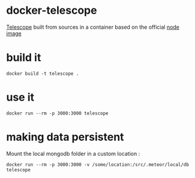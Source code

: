 docker-telescope
================

[Telescope](https://github.com/TelescopeJS/Telescope) built from sources in a container based on the official [node image](https://registry.hub.docker.com/_/node/)


build it
=========

```
docker build -t telescope .
```

use it
=======

```
docker run --rm -p 3000:3000 telescope
```

making data persistent
=======================

Mount the local mongodb folder in a custom location :

```
docker run --rm -p 3000:3000 -v /some/location:/src/.meteor/local/db telescope
```
